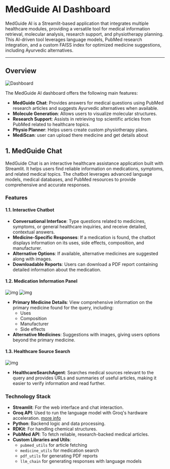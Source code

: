 # MedGuide AI Dashboard

MedGuide AI is a Streamlit-based application that integrates multiple healthcare modules, providing a versatile tool for medical information retrieval, molecular analysis, research support, and physiotherapy planning. This AI-driven tool leverages language models, PubMed research integration, and a custom FAISS index for optimized medicine suggestions, including Ayurvedic alternatives.

---

## Overview

![Dashboard](https://github.com/YashBaravaliya/MedGuide-AI/tree/main/img/ss/Dashboard.png)

The MedGuide AI dashboard offers the following main features:

- **MedGuide Chat**: Provides answers for medical questions using PubMed research articles and suggests Ayurvedic alternatives when available.
- **Molecule Generation**: Allows users to visualize molecular structures.
- **Research Support**: Assists in retrieving top scientific articles from PubMed related to healthcare topics.
- **Physio Planner**: Helps users create custom physiotherapy plans.
- **MediScan**: user can upload there medicine and get details about 


## 1. MedGuide Chat

MedGuide Chat is an interactive healthcare assistance application built with Streamlit. It helps users find reliable information on medications, symptoms, and related medical topics. The chatbot leverages advanced language models, medical databases, and PubMed resources to provide comprehensive and accurate responses.

### Features

#### 1.1. Interactive Chatbot

- **Conversational Interface**: Type questions related to medicines, symptoms, or general healthcare inquiries, and receive detailed, contextual answers.
- **Medicine-Specific Responses**: If a medication is found, the chatbot displays information on its uses, side effects, composition, and manufacturer.
- **Alternative Options**: If available, alternative medicines are suggested along with images.
- **Downloadable Reports**: Users can download a PDF report containing detailed information about the medication.

#### 1.2. Medication Information Panel

![img](https://github.com/YashBaravaliya/MedGuide-AI/tree/main/img/ss/medGuideChat1.png)
![img](https://github.com/YashBaravaliya/MedGuide-AI/tree/main/img/ssmedGuideChat2.png)
- **Primary Medicine Details**: View comprehensive information on the primary medicine found for the query, including:
  - Uses
  - Composition
  - Manufacturer
  - Side effects
- **Alternative Medicines**: Suggestions with images, giving users options beyond the primary medicine.
  
#### 1.3. Healthcare Source Search

![img](https://github.com/YashBaravaliya/MedGuide-AI/tree/main/img/ss/medGuideChat3.png)
- **HealthcareSearchAgent**: Searches medical sources relevant to the query and provides URLs and summaries of useful articles, making it easier to verify information and read further.

  
### Technology Stack

- **Streamlit**: For the web interface and chat interaction.
- **Groq API**: Used to run the language model with Groq's hardware acceleration. [more info](knowledge_base/medGuideChat.md)
- **Python**: Backend logic and data processing.
- **RDKit**: For handling chemical structures.
- **PubMed API**: To fetch reliable, research-backed medical articles.
- **Custom Libraries and Utils**:
  - `pubmed_utils` for article fetching
  - `medicine_utils` for medication search
  - `pdf_utils` for generating PDF reports
  - `llm_chain` for generating responses with language models
